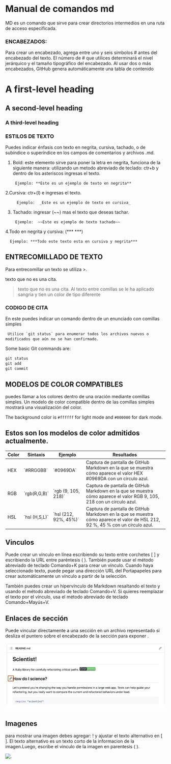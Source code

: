  # Manual de comandos md 
MD es un comando que sirve para crear directorios intermedios en una ruta de acceso especificada.

### ENCABEZADOS:
Para crear un encabezado, agrega entre uno y seis símbolos # antes del encabezado del texto. El número de # que utilices determinará el nivel jerárquico y el tamaño tipográfico del encabezado.
Al usar dos o más encabezados, GitHub genera automáticamente una tabla de contenido 

# A first-level heading
## A second-level heading
### A third-level heading

### ESTILOS DE TEXTO 
Puedes indicar énfasis con texto en negrita, cursiva, tachado, o de subíndice o superíndice en los campos de comentarios y archivos .md.
1. Bold: este elemento sirve para poner la letra en negrita, funciona de la siguiente manera:
   utilizando un metodo abreviado de teclado: ctr+b y dentro de los asteriscos ingresas el texto.

        Ejemplo: **Este es un ejemplo de texto en negrita**

2.Cursiva: ctr+(I) e ingresas el texto. 

         Ejemplo:  _Este es un ejemplo de texto en cursiva_ 
      
3. Tachado: ingresar (~~) mas el texto que deseas tachar.
 
        Ejemplo:  ~~Este es ejemplo de texto tachado~~
   
4.Todo en negrita y cursiva: (*** ***) 

      Ejemplo: ***Todo este texto esta en cursiva y negrita***
   
## ENTRECOMILLADO DE TEXTO 
Para entrecomillar un texto se utiliza >.

texto que no es una cita.


> texto que no es una cita.
Al texto entre comillas se le ha aplicado sangria y tien un color de tipo diferente

### CODIGO DE CITA
 En este puedes indicar un comando dentro de un enunciado con comillas simples 
 
     Utilice `git status` para enumerar todos los archivos nuevos o modificados que aún no se han confirmado.

  Some basic Git commands are:
```
git status
git add
git commit
```

## MODELOS DE COLOR COMPATIBLES
puedes llamar a los colores dentro de una oración mediante comillas simples. Un modelo de color compatible dentro de las comillas simples mostrará una visualización del color.

 The background color is `#ffffff` for light mode and `#000000` for dark mode.



 ## Estos son los modelos de color admitidos actualmente.

| Color | Sintaxis     | Ejemplo        | Resultados                                                                                       |
|-------|--------------|----------------|--------------------------------------------------------------------------------------------------|
| HEX   | \`#RRGGBB\`  | \`#0969DA\`   | Captura de pantalla de GitHub Markdown en la que se muestra cómo aparece el valor HEX #0969DA con un círculo azul.  |
| RGB   | \`rgb(R,G,B)\` | \`rgb (9, 105, 218)\` | Captura de pantalla de GitHub Markdown en la que se muestra cómo aparece el valor RGB 9, 105, 218 con un círculo azul.  |
| HSL   | \`hsl (H,S,L)\` | \`hsl (212, 92%, 45%)\` | Captura de pantalla de GitHub Markdown en la que se muestra cómo aparece el valor de HSL 212, 92 %, 45 % con un círculo azul.  |


## Vinculos 
 Puede crear un vínculo en línea escribiendo su texto entre corchetes [ ] y escribiendo la URL entre paréntesis ( ). También puede usar el método abreviado de teclado Comando+K para crear un vínculo. Cuando haya seleccionado texto, puede pegar una dirección URL del Portapapeles para crear automáticamente un vínculo a partir de la selección.

También puedes crear un hipervínculo de Markdown resaltando el texto y usando el método abreviado de teclado Comando+V. Si quieres reemplazar el texto por el vínculo, usa el método abreviado de teclado Comando+Mayús+V.

## Enlaces de sección
Puede vincular directamente a una sección en un archivo representado si desliza el puntero sobre el encabezado de la sección para exponer .


![.](imge2.JPG)

## Imagenes 
para mostrar una imagen debes agregar: ! y ajustar el texto alternativo en [ ]. El texto alternativo es un texto corto de la informacion de la imagen.Luego, escribe el vinculo de la imagen en parentesis ( ). 

 ![.](imagen.jpg)
 



       
       


